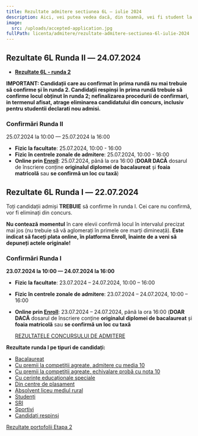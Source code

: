 ```yaml
---
title: Rezultate admitere sectiunea 6L ― iulie 2024
description: Aici, vei putea vedea dacă, din toamnă, vei fi student la AC!
image:
  src: /uploads/accepted-application.jpg
fullPath: licenta/admitere/rezultate-admitere-sectiunea-6l-iulie-2024
---
```

## Rezultate 6L Runda II ― 24.07.2024

<Block color="green">

* **[Rezultate 6L - runda 2](https://admitere.ac.upt.ro/uploads/6l-rezultate-runda2-v5.pdf)**

**IMPORTANT: Candidații care au confirmat în prima rundă nu mai trebuie să confirme și în runda 2. Candidații respinși în prima rundă trebuie să confirme locul obținut în runda 2; nefinalizarea procedurii de confirmari, in termenul afisat, atrage eliminarea candidatului din concurs, inclusiv pentru studentii declarati nou admisi.**

### Confirmări Runda II

25.07.2024 la 10:00 — 25.07.2024 la 16:00

* **Fizic la facultate**: 25.07.2024, 10:00 - 16:00
* **Fizic în centrele zonale de admitere**: 25.07.2024, 10:00 - 16:00
* **Online prin [Enroll](https://enroll.upt.ro/)**: 25.07.2024, până la ora 16:00 (**DOAR DACĂ** dosarul de înscriere conține **originalul diplomei de bacalaureat** și **foaia matricolă** sau **se confirmă un loc cu taxă**)

</Block>

## Rezultate 6L Runda I ― 22.07.2024

<Block color="green">

Toți candidații admiși **TREBUIE** să confirme în runda I. Cei care nu confirmă, vor fi eliminați din concurs. 

**Nu contează** **momentul** în care elevii confirmă locul în intervalul precizat mai jos (nu trebuie să vă aglomerați în primele ore marți dimineață). **Este indicat să faceți plata online, în platforma Enroll, înainte de a veni să depuneți actele originale!**

### Confirmări Runda I

**23.07.2024 la 10:00 — 24.07.2024 la 16:00**

* **Fizic la facultate**: 23.07.2024 – 24.07.2024, 10:00 – 16:00
* **Fizic în centrele zonale de admitere**: 23.07.2024 – 24.07.2024, 10:00 – 16:00
* **Online prin [Enroll](https://enroll.upt.ro/)**: 23.07.2024 – 24.07.2024, până la ora 16:00 (**DOAR DACĂ** dosarul de înscriere conține **originalul diplomei de bacalaureat** și **foaia matricolă** sau **se confirmă un loc cu taxă**[](https://admitere.ac.upt.ro/uploads/6l-r0-general.pdf)

  [REZULTATELE CONCURSULUI DE ADMITERE](https://admitere.ac.upt.ro/uploads/6l-r0-general.pdf)

**Rezultate runda I pe tipuri de candidați:**

* [Bacalaureat](https://admitere.ac.upt.ro/uploads/6l-r0-optiuni.pdf)
* [Cu premii la competiții agreate, admitere cu media 10](https://admitere.ac.upt.ro/uploads/6l-r0-optiuni-o.pdf)
* [Cu premii la competiții agreate, echivalare probă cu nota 10](https://admitere.ac.upt.ro/uploads/6l-r0-optiuni-o2.pdf)
* [Cu cerințe educaționale speciale](https://admitere.ac.upt.ro/uploads/6l-r0-optiuni-ces.pdf)
* [Din centre de plasament](https://admitere.ac.upt.ro/uploads/6l-r0-optiuni-p.pdf)
* [Absolvent liceu mediul rural](https://admitere.ac.upt.ro/uploads/6l-r0-optiuni-u.pdf)
* [Studenți](https://admitere.ac.upt.ro/uploads/6l-r0-optiuni-s.pdf)
* [SRI](https://admitere.ac.upt.ro/uploads/6l-r0-optiuni-sri.pdf)
* [Sportivi](https://admitere.ac.upt.ro/uploads/6l-r0-optiuni-t.pdf)
* [Candidați respinși](https://admitere.ac.upt.ro/uploads/6l-r0-optiuni-asteptare.pdf)

</Block>

[Rezultate portofolii Etapa 2](https://admitere.ac.upt.ro/uploads/rezultateportofoliu_etapa2.pdf)